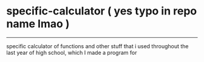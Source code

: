 # specific-calculator ( yes typo in repo name lmao )

---
specific calculator of functions and other stuff that i used throughout the last year of high school, which I made a program for

